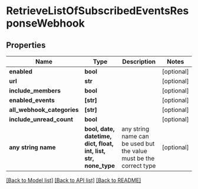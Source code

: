 # RetrieveListOfSubscribedEventsResponseWebhook


## Properties
Name | Type | Description | Notes
------------ | ------------- | ------------- | -------------
**enabled** | **bool** |  | [optional] 
**url** | **str** |  | [optional] 
**include_members** | **bool** |  | [optional] 
**enabled_events** | **[str]** |  | [optional] 
**all_webhook_categories** | **[str]** |  | [optional] 
**include_unread_count** | **bool** |  | [optional] 
**any string name** | **bool, date, datetime, dict, float, int, list, str, none_type** | any string name can be used but the value must be the correct type | [optional]

[[Back to Model list]](../README.md#documentation-for-models) [[Back to API list]](../README.md#documentation-for-api-endpoints) [[Back to README]](../README.md)


